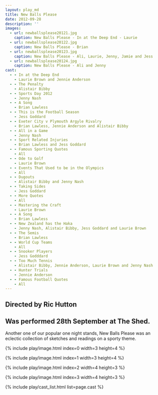 ```yaml
---
layout: play_md
title: New Balls Please
date: 2012-09-28
description: ''
images:
  - url: newballsplease20121.jpg
    caption: New Balls Please - In at the Deep End - Laurie
  - url: newballsplease20122.jpg
    caption: New Balls Please - Brian
  - url: newballsplease20123.jpg
    caption: New Balls Please - Ali, Laurie, Jenny, Jamie and Jess
  - url: newballsplease20124.jpg
    caption: New Balls Please - Ali and Jenny
cast:
  - - In at the Deep End
    - Laurie Brown and Jennie Anderson
  - - The Penalty
    - Alistair Bibby
  - - Sports Day 2012
    - Jenny Nash
  - - A Song
    - Brian Lawless
  - - This is the Football Season
    - Jess Goddard
  - - Exeter City v Plymouth Argyle Rivalry
    - Brian Lawless, Jennie Anderson and Alistair Bibby
  - - All in a Game
    - Jenny Nash
  - - Sport Related Injuries
    - Brian Lawless and Jess Goddard
  - - Famous Sporting Quotes
    - All
  - - Ode to Golf
    - Laurie Brown
  - - Events That Used to be in the Olympics
    - All
  - - Dugouts
    - Alistair Bibby and Jenny Nash
  - - Taking Sides
    - Jess Goddard
  - - More Quotes
    - All
  - - Mastering the Craft
    - Laurie Brown
  - - A Song
    - Brian Lawless
  - - New Zealand has the Haka
    - Jenny Nash, Alistair Bibby, Jess Goddard and Laurie Brown
  - - The Semis
    - Brian Lawless
  - - World Cup Teams
    - All
  - - Snooker Players
    - Jess Godddard
  - - Too Much Tennis
    - Alistair Bibby, Jennie Anderson, Laurie Brown and Jenny Nash
  - - Hunter Trials
    - Jennie Anderson
  - - Famous Football Quotes
    - All
---
```


## Directed by Ric Hutton

## Was performed 28th September at The Shed.

Another one of our popular one night stands, New Balls Please was an eclectic collection of sketches and readings on a sporty theme.

{% include play/image.html index=0 width=3 height=4 %}

{% include play/image.html index=1 width=3 height=4 %}

{% include play/image.html index=2 width=4 height=3 %}

{% include play/image.html index=3 width=4 height=3 %}

{% include play/cast_list.html list=page.cast %}
